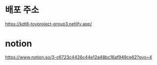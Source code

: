 # 배포 주소
https://kdt8-toyproject-group3.netlify.app/

# notion
https://www.notion.so/3-c6723c4426c44e12a48bc16af949ce62?pvs=4
